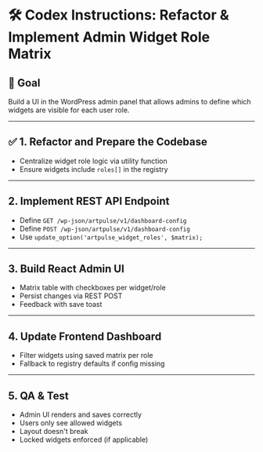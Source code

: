 # 🛠 Codex Instructions: Refactor & Implement Admin Widget Role Matrix

## 🎯 Goal
Build a UI in the WordPress admin panel that allows admins to define which widgets are visible for each user role.

---

## ✅ 1. Refactor and Prepare the Codebase
- Centralize widget role logic via utility function
- Ensure widgets include `roles[]` in the registry

---

## 2. Implement REST API Endpoint
- Define `GET /wp-json/artpulse/v1/dashboard-config`
- Define `POST /wp-json/artpulse/v1/dashboard-config`
- Use `update_option('artpulse_widget_roles', $matrix);`

---

## 3. Build React Admin UI
- Matrix table with checkboxes per widget/role
- Persist changes via REST POST
- Feedback with save toast

---

## 4. Update Frontend Dashboard
- Filter widgets using saved matrix per role
- Fallback to registry defaults if config missing

---

## 5. QA & Test
- Admin UI renders and saves correctly
- Users only see allowed widgets
- Layout doesn't break
- Locked widgets enforced (if applicable)
